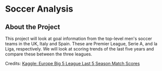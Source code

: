 # Soccer Analysis
## About the Project
This project will look at goal information from the top-level men's soccer teams in the UK, Italy and Spain. These are Premier League, Serie A, and la Liga, respectively. We will look at scoring trends of the last five years and compare these between the three leagues.

Credits: [Kaggle: Europe Big 5 League Last 5 Season Match Scores](www.ghanaweb.com)


